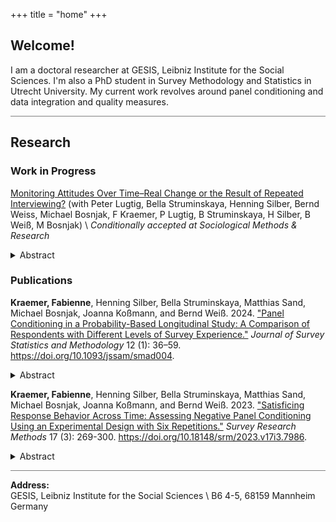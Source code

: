 +++
title = "home"
+++

<!-- Home Section -->
## Welcome!

I am a doctoral researcher at GESIS, Leibniz Institute for the Social Sciences. I'm also a PhD student in Survey Methodology and Statistics in Utrecht University. My current work revolves around panel conditioning and data integration and quality measures.


<hr style="height:1px; border:none; background-color:gray;">

<!-- Research Section -->
## Research

### Work in Progress
<u>Monitoring Attitudes Over Time–Real Change or the Result of Repeated Interviewing?</u> (with Peter Lugtig, Bella Struminskaya, Henning Silber, Bernd Weiss, Michael Bosnjak, F Kraemer, P Lugtig, B Struminskaya, H Silber, B Weiß, M Bosnjak) \ 
*Conditionally accepted at Sociological Methods & Research*
<details>
    <summary>Abstract</summary>
    Researchers often use panel data to study change and stability of social patterns. However, repeated interviewing can affect respondents’ attitudes in a panel study by raising awareness and triggering reflection processes on surveyed topics (cognitive stimulus hypothesis). We investigated change in respondents’ attitudes about abortion and the underlying mechanisms of attitude change across six waves using data from a survey experiment administered within a probability-based and a non-probability panel in Germany. We manipulated the frequency of receiving identical attitude questions on the same issue. We estimated multiple-group and longitudinal structural equation models to differentiate change in the measurement of reported attitudes from “real” attitude change. We show that repeatedly asking about abortion increases the reliability of respondents’ reported abortion attitudes, providing support for the cognitive stimulus hypothesis. Our results also suggest that improved response behavior due to general survey experience further enhances attitude reliability when answering identical attitude questions repeatedly. \
</details>


### Publications
**Kraemer, Fabienne**, Henning Silber, Bella Struminskaya, Matthias Sand, Michael Bosnjak, Joanna Koßmann, and Bernd Weiß. 2024. <u>"Panel Conditioning in a Probability-Based Longitudinal Study: A Comparison of Respondents with Different Levels of Survey Experience."</u> *Journal of Survey Statistics and Methodology* 12 (1): 36–59. https://doi.org/10.1093/jssam/smad004. 
<details>
    <summary>Abstract</summary>
    Learning effects due to repeated interviewing, also known as panel conditioning, are a major threat to response quality in later waves of a panel study. To date, research has not provided a clear picture regarding the circumstances, mechanisms, and dimensions of potential panel conditioning effects. In particular, the effects of conditioning frequency, that is, different levels of experience within a panel, on response quality are underexplored. Against this background, we investigated the effects of panel conditioning by using data from the GESIS Panel, a German mixed-mode probability-based panel study. Using two refreshment samples, we compared three panel cohorts with differing levels of experience on several response quality indicators related to the mechanisms of reflection, satisficing, and social desirability. Overall, we find evidence for both negative (i.e., disadvantageous for response quality) and positive (i.e., advantageous for response quality) panel conditioning. Highly experienced respondents were more likely to satisfice by speeding through the questionnaire. They also had a higher probability of refusing to answer sensitive questions than less experienced panel members. However, more experienced respondents were also more likely to optimize the response process by needing less time compared to panelists with lower experience levels (when controlling for speeding). In contrast, we did not find significant differences with respect to the number of “don’t know” responses, nondifferentiation, the selection of first response categories and mid-responses, and the number of nontriggered filter questions. Of the observed differences, speeding showed the highest magnitude with an average increase of 6.0 percentage points for highly experienced panel members compared to low experienced panelists. \
</details> 

**Kraemer, Fabienne**, Henning Silber, Bella Struminskaya, Matthias Sand, Michael Bosnjak, Joanna Koßmann, and Bernd Weiß. 2023. <u>"Satisficing Response Behavior Across Time: Assessing Negative Panel Conditioning Using an Experimental Design with Six Repetitions."</u> *Survey Research Methods* 17 (3): 269-300. https://doi.org/10.18148/srm/2023.v17i3.7986. 
<details>
    <summary>Abstract</summary>
    Satisficing response behavior can be a threat to the quality of survey responses. Past research has provided broad empirical evidence on the existence of satisficing and its consequences on data quality, however, relatively little is known about the extent of satisficing over the course of a panel study and its impact on response quality in later waves. Drawing on panel conditioning research, we use question design experiments to investigate whether learning effects across waves of a panel study cause changes in the extent of satisficing and if so, whether general survey experience (learning of the survey process) or familiarity with specific question con- tents (learning of the questionnaire content) accounts for those changes. We use data from a longitudinal survey experiment comprising six panel waves administered within a German non- probability online access panel. To investigate the underlying mechanism of possible learning effects, the experimental study randomly assigned respondents to different frequencies of re- ceiving identical question contents over the six panel waves. Our results show the existence of satisficing in every panel wave, which is in its magnitude similar to the extent of satisficing in the probability-based GESIS Panel that we use as a benchmark study. However, we did not find changes in the extent of satisficing across panel waves, nor did we find moderation effects of the interval between the waves, respondents’ cognitive ability, or motivation. Additional validity analyses showed that satisficing does not only affect the distribution of individual estimates by 15 percent or more but also can have an effect on associations between variables. \
</details>

<hr style="height:1px; border:none; background-color:gray;">

**Address:** \
GESIS, Leibniz Institute for the Social Sciences \ 
B6 4-5, 68159 Mannheim \
Germany


